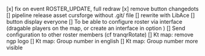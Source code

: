[x] fix on event ROSTER_UPDATE, full redraw
[x] remove button changedots
[] pipeline release asset cursforge without .git/ file
[] rewrite with LibAce
[] button display everyone
[] To be able to configure roster via interface (dragable players on the map, or create an interface in option )
[] Send configuration to other roster members (cf tranqrRotate)
[] Kt map: remove ngp logo
[] Kt map: Group number in english
[] Kt map: Group number more visible
